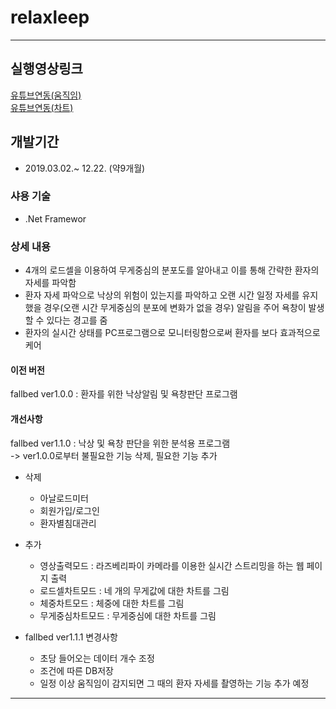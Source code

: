 # relaxleep
---
## 실행영상링크
[유튜브연동(움직임)](https://youtu.be/7npybVEjDr8)<br>
[유튜브연동(차트)](https://youtu.be/8lWx__wI_3s)

## 개발기간
- 2019.03.02.~ 12.22. (약9개월)

### 샤용 기술
- .Net Framewor

### 상세 내용
- 4개의 로드셀을 이용하여 무게중심의 분포도를 알아내고 이를 통해 간략한 환자의 자세를 파악함
- 환자 자세 파악으로 낙상의 위험이 있는지를 파악하고 오랜 시간 일정 자세를 유지했을 경우(오랜 시간 무게중심의 분포에 변화가 없을 경우) 알림을 주어 욕창이 발생 할 수 있다는 경고를 줌
- 환자의 실시간 상태를 PC프로그램으로 모니터링함으로써 환자를 보다 효과적으로 케어

#### 이전 버전
fallbed ver1.0.0 : 환자를 위한 낙상알림 및 욕창판단 프로그램<br>

#### 개선사항
fallbed ver1.1.0 : 낙상 및 욕창 판단을 위한 분석용 프로그램<br>
-> ver1.0.0로부터 불필요한 기능 삭제, 필요한 기능 추가

- 삭제
  - 아날로드미터
  - 회원가입/로그인
  - 환자별침대관리
- 추가
  - 영상출력모드 : 라즈베리파이 카메라를 이용한 실시간 스트리밍을 하는 웹 페이지 출력
  - 로드셀차트모드 : 네 개의 무게값에 대한 차트를 그림
  - 체중차트모드 : 체중에 대한 차트를 그림
  - 무게중심차트모드 : 무게중심에 대한 차트를 그림

- fallbed ver1.1.1 변경사항
  - 초당 들어오는 데이터 개수 조정
  - 조건에 따른 DB저장
  - 일정 이상 움직임이 감지되면 그 때의 환자 자세를 촬영하는 기능 추가 예정
---
